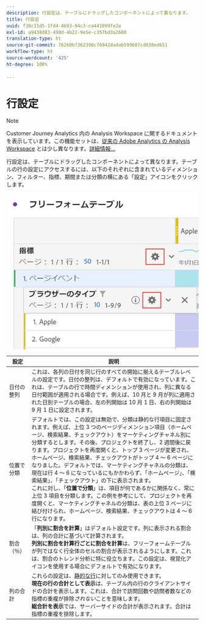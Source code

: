 ```yaml
---
description: 行設定は、テーブルにドラッグしたコンポーネントによって異なります。
title: 行設定
uuid: f30c31d5-1fd4-4b93-94c3-ca441099fe2e
exl-id: a9438d83-498d-4b22-9e5e-c357bd3a2680
translation-type: ht
source-git-commit: 76260b7362396c76942dadab599607cd038ed651
workflow-type: ht
source-wordcount: '425'
ht-degree: 100%

---
```


# 行設定

>[!NOTE]
>
>Customer Journey Analytics 内の Analysis Workspace に関するドキュメントを表示しています。この機能セットは、[従来の Adobe Analytics の Analysis Workspace](https://docs.adobe.com/content/help/ja-JP/analytics/analyze/analysis-workspace/home.html) とは少し異なります。[詳細情報...](/help/getting-started/cja-aa.md)

行設定は、テーブルにドラッグしたコンポーネントによって異なります。テーブルの行の設定にアクセスするには、以下のそれぞれに含まれているディメンション、フィルター、指標、期間または分類の横にある「設定」アイコンをクリックします。

![](assets/row-settings.png)

| 設定 | 説明 |
|--- |--- |
| 日付の整列 | これは、各列の日付を同じ行のすべての開始に揃えるテーブルレベルの設定です。日付の整列は、デフォルトで有効になっています。これは、テーブルの行で時間ディメンションが使用され、列に異なる日付範囲が適用される場合です。例えば、10 月と 9 月が列に適用された日別テーブルの場合、左の列開始は 10 月 1 日、右の列開始は 9 月 1 日に設定されます。 |
| 位置で分類 | デフォルトでは、この設定は無効で、分類は静的な行項目に固定されます。例えば、上位 3 つのページディメンション項目（ホームページ、検索結果、チェックアウト）をマーケティングチャネル別に分類するとします。その後、プロジェクトを終了し、2 週間後に戻ります。プロジェクトを再度開くと、トップ 3 ページが変更され、ホームページ、検索結果、チェックアウトがトップ 4 ～ 6 ページになりました。デフォルトでは、マーケティングチャネルの分類は、現在は行 4 ～ 6 になっているにもかかわらず、「ホームページ」、「検索結果」、「チェックアウト」の下に表示されます。<br> これに対し、「**位置で分類**」は、項目が何であるかに関係なく、常に上位 3 項目を分類します。この例を参考にして、プロジェクトを再度開くと、マーケティングチャネルの分類は、表の上位 3 ページに結び付けられ、ホームページ、検索結果、チェックアウトは 4 ～ 6 行になります。 |
| 割合（％） | 「**列別に割合を計算**」はデフォルト設定です。列に表示される割合は、列の合計に基づいて計算されます。<br>**列別に割合を計算行ごとに割合を計算**&#x200B;は、フリーフォームテーブルが列ではなく行全体のセルの割合が表示されるようにします。これは、割合のトレンド分析に特に役立ちます。この設定は、視覚化アイコンを使用する場合にデフォルトで有効になります。 |
| 列の合計 | これらの設定は、[静的な行](/help/analysis-workspace/visualizations/freeform-table/column-row-settings/manual-vs-dynamic-rows.md)に対してのみ使用できます。<br> **現在の行の合計として表示**&#x200B;は、テーブル内の行のクライアントサイドの合計を表示します。これは、合計で訪問回数や訪問者数などの指標の重複が排除&#x200B;*されない*&#x200B;ことを意味します。<br> **総合計を表示**&#x200B;では、サーバーサイドの合計が表示されます。合計は指標の重複を排除します。 |
